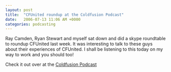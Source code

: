 ```yaml
---
layout: post
title:  "CFUnited roundup at the Coldfusion Podcast"
date:   2006-07-13 11:06 AM +0000
categories: podcasting
---
```

Ray Camden, Ryan Stewart and myself sat down and did a skype roundtable to roundup CFUnited last week. It was interesting to talk to these guys about their experiences of CFUnited. I shall be listening to this today on my way to work and you should too!

Check it out over at the <a href="http://www.coldfusionpodcast.com/node/65">Coldfusion Podcast</a>